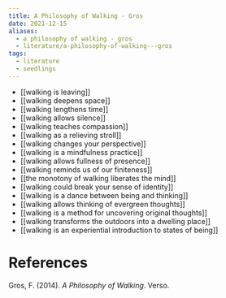 ```yaml
---
title: A Philosophy of Walking - Gros
date: 2021-12-15
aliases:
  - a philosophy of walking - gros
  - literature/a-philosophy-of-walking---gros
tags:
  - literature
  - seedlings
---
```

- [[walking is leaving]]
- [[walking deepens space]]
- [[walking lengthens time]]
- [[walking allows silence]]
- [[walking teaches compassion]]
- [[walking as a relieving stroll]]
- [[walking changes your perspective]]
- [[walking is a mindfulness practice]]
- [[walking allows fullness of presence]]
- [[walking reminds us of our finiteness]]
- [[the monotony of walking liberates the mind]]
- [[walking could break your sense of identity]]
- [[walking is a dance between being and thinking]]
- [[walking allows thinking of evergreen thoughts]]
- [[walking is a method for uncovering original thoughts]]
- [[walking transforms the outdoors into a dwelling place]]
- [[walking is an experiential introduction to states of being]]

# References

Gros, F. (2014). *A Philosophy of Walking*. Verso.